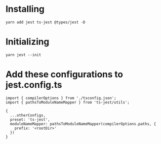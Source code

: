 # Installing

```
yarn add jest ts-jest @types/jest -D
```

# Initializing

```
yarn jest --init
```

# Add these configurations to jest.config.ts

```
import { compilerOptions } from './tsconfig.json';
import { pathsToModuleNameMapper } from 'ts-jest/utils';

{
  ...otherConfigs,
  preset: 'ts-jest',
  moduleNameMapper: pathsToModuleNameMapper(compilerOptions.paths, {
    prefix: '<rootDir>'
  })
}
```
